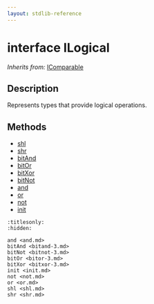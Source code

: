 ```yaml
---
layout: stdlib-reference
---
```


# interface ILogical

*Inherits from:* [IComparable](../../icomparable-01/index.md)

## Description

Represents types that provide logical operations.


## Methods

* [shl](../shl.md)
* [shr](../shr.md)
* [bitAnd](../bitand-3.md)
* [bitOr](../bitor-3.md)
* [bitXor](../bitxor-3.md)
* [bitNot](../bitnot-3.md)
* [and](../and.md)
* [or](../or.md)
* [not](../not.md)
* [init](../init.md)


```{toctree}
:titlesonly:
:hidden:

and <and.md>
bitAnd <bitand-3.md>
bitNot <bitnot-3.md>
bitOr <bitor-3.md>
bitXor <bitxor-3.md>
init <init.md>
not <not.md>
or <or.md>
shl <shl.md>
shr <shr.md>
```
